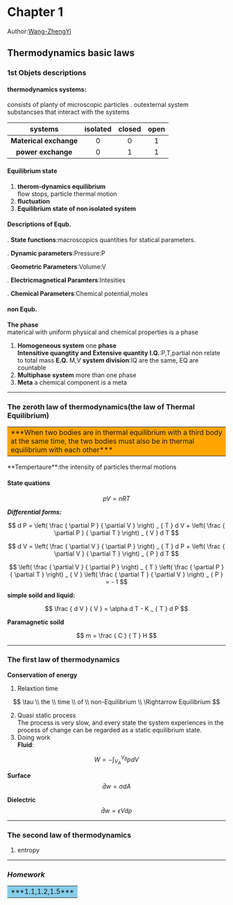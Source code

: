 # Chapter 1
Author:[Wang-ZhengYi](https://github.com/Wang-ZhengYi)
## Thermodynamics basic laws
### 1st Objets descriptions
#### thermodynamics systems:
consists of planty of microscopic particles
	. outexternal system
substancses that interact with the systems

|systems|isolated|closed|open|
|:---:|:---:|:---:|:---:|
|__Materical exchange__|0|0|1|
|__power exchange__|0|1|1|

#### Equilibrium state 
1. **therom-dynamics equilibrium**  
	flow stops, particle thermal motion
2. **fluctuation**
3. **Equilibrium state of non isolated system**

#### Descriptions of Equb.
. **State functions**:macroscopics quantities for statical parameters.  

. **Dynamic parameters**:Pressure:P  

. **Geometric Parameters**:Volume:V  

. **Electricmagnetical Paramters**:Intesities  

. **Chemical Parameters**:Chemical potential,moles	 

#### non Equb.
**The phase**  
	materical with uniform physical and chemical properties is a phase
1. **Homogeneous system**
	one **phase**  
	**Intensitive quangtity and Extensive quantity**
	**I.Q.**:P,T,partial non relate to total mass
	**E.Q.** M,V
	**system division**:IQ are the same, EQ are countable
2. **Multiphase system**
	more than one phase
3. **Meta**
	a chemical component is a meta

----
### The zeroth law of thermodynamics(the law of Thermal Equilibrium)		
<table><tr><td bgcolor=orange>***When two bodies are in thermal equilibrium with a third body at the same time, the two bodies must also be in thermal equilibrium with each other***</td></tr></table> 
**Tempertaure**:the intensity of particles thermal motions

#### State quations

$$
pV = nRT
$$


***Differential forms:***

$$
d P = \left( \frac { \partial P } { \partial V } \right) _ { T } d V + \left( \frac { \partial P } { \partial T } \right) _ { V } d T
$$

$$
d V = \left( \frac { \partial V } { \partial P } \right) _ { T } d P + \left( \frac { \partial V } { \partial T } \right) _ { P } d T
$$

$$
\left( \frac { \partial V } { \partial P } \right) _ { T } \left( \frac { \partial P } { \partial T } \right) _ { V } \left( \frac { \partial T } { \partial V } \right) _ { P } = - 1
$$

**simple soild and liquid:**  

$$
\frac { d V } { V } = \alpha d T - K _ { T } d P
$$

**Paramagnetic soild**  

$$
m = \frac { C } { T } H
$$

----
### The first law of thermodynamics
**Conservation of energy**  

1. Relaxtion time  

$$
\tau \\ the \\ time \\ of \\ non-Equilibrium \\ \Rightarrow Equilibrium
$$

2. Quasi static process  
	The process is very slow, and every state the system experiences in the process of change can be regarded as a static equilibrium state.  
3. Doing work  
**Fluid**:  

$$
W = - \int _ { V _ { A } } ^ { V _ { B } } p d V
$$

**Surface**
$$
\bar{d} w = \sigma d A
$$

**Dielectric**
$$
\bar{d} w = \epsilon V d \rho
$$


----
### The second law of thermodynamics
1. entropy

----
### *Homework*
<table><tr><td bgcolor=skyblue>***1.1,1.2,1.5***</td></tr></table> 




<script src="https://cdnjs.cloudflare.com/ajax/libs/mathjax/2.7.5/MathJax.js?config=TeX-MML-AM_CHTML"></script>
